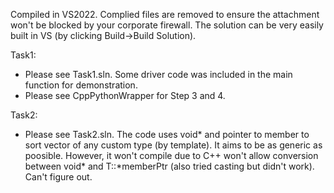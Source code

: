Compiled in VS2022. Complied files are removed to ensure the attachment won't be blocked by your corporate firewall. The solution can be very easily built in VS (by clicking Build->Build Solution).


Task1:
* Please see Task1.sln. Some driver code was included in the main function for demonstration.
* Please see CppPythonWrapper for Step 3 and 4.

Task2:
* Please see Task2.sln. The code uses void* and pointer to member to sort vector of any custom type (by template). It aims to be as generic as poosible. 
However, it won't compile due to C++ won't allow conversion between void* and T::*memberPtr (also tried casting but didn't work). Can't figure out.
